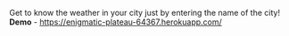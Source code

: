 Get to know the weather in your city just by entering the name of the city!
<br>
<b>Demo</b> - https://enigmatic-plateau-64367.herokuapp.com/
